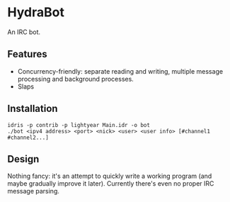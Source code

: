 # HydraBot

An IRC bot.


## Features

- Concurrency-friendly: separate reading and writing, multiple message
  processing and background processes.
- Slaps


## Installation
```
idris -p contrib -p lightyear Main.idr -o bot
./bot <ipv4 address> <port> <nick> <user> <user info> [#channel1 #channel2...]
```


## Design

Nothing fancy: it's an attempt to quickly write a working program (and
maybe gradually improve it later). Currently there's even no proper
IRC message parsing.
